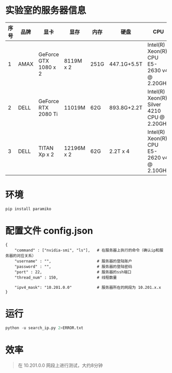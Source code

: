 # 实验室的服务器信息
| 序号 | 品牌 | 显卡                 | 显存       | 内存 | 硬盘        | CPU                                        |
| ---- | ---- | -------------------- | ---------- | ---- | ----------- | ------------------------------------------ |
| 1    | AMAX | GeForce GTX 1080 x 2 | 8119M x 2 | 251G | 447.1G+5.5T | Intel(R) Xeon(R) CPU E5-2630 v4 @ 2.20GHz  |
| 2    | DELL | GeForce RTX 2080 Ti  | 11019M     | 62G  | 893.8G+2.2T | Intel(R) Xeon(R) Silver 4210 CPU @ 2.20GHz |
| 3    | DELL | TITAN Xp x 2         | 12196M x 2 | 62G  | 2.2T x 4    | Intel(R) Xeon(R) CPU E5-2620 v4 @ 2.10GHz  |


# 环境
```shell
pip install paramiko
```


# 配置文件 config.json
```
{
    "command" : ["nvidia-smi", "ls"],   # 在服务器上执行的命令（确认ip和服务器的对应关系）
    "username" : "",                    # 服务器的登陆账户
    "password" : "",                    # 服务器的登陆密码
    "port" : 22,                        # 服务器的ssh端口
    "thread_num" : 150,                 # 线程数量

    "ipv4_mask": "10.201.0.0"           # 服务器所在的网段为 10.201.x.x
}
```


# 运行
```python
python -u search_ip.py 2>ERROR.txt
```


# 效率
> 在 10.201.0.0 网段上进行测试，大约8分钟
